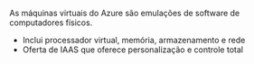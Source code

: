 As máquinas virtuais do Azure são emulações de software de computadores físicos.
- Inclui processador virtual, memória, armazenamento e rede
- Oferta de IAAS que oferece personalização e controle total